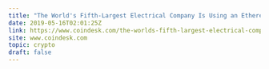 ```yaml
---
title: "The World's Fifth-Largest Electrical Company Is Using an Ethereum Dapp - CoinDesk"
date: 2019-05-16T02:01:25Z
link: https://www.coindesk.com/the-worlds-fifth-largest-electrical-company-is-using-an-ethereum-dapp?utm_medium=RSS&utm_source=hune
site: www.coindesk.com
topic: crypto
draft: false
---
```

